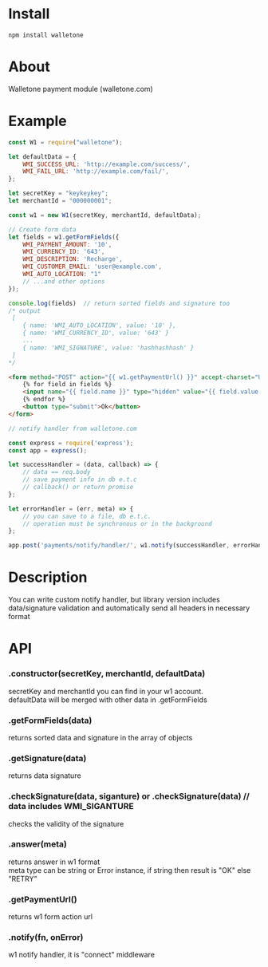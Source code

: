 # Install 
`npm install walletone`

# About
Walletone payment module (walletone.com)

# Example
```js
const W1 = require("walletone");

let defaultData = {
    WMI_SUCCESS_URL: 'http://example.com/success/',
    WMI_FAIL_URL: 'http://example.com/fail/',
};

let secretKey = "keykeykey";
let merchantId = "000000001";

const w1 = new W1(secretKey, merchantId, defaultData);

// Create form data
let fields = w1.getFormFields({
    WMI_PAYMENT_AMOUNT: '10',
    WMI_CURRENCY_ID: '643',
    WMI_DESCRIPTION: 'Recharge',
    WMI_CUSTOMER_EMAIL: 'user@example.com',
    WMI_AUTO_LOCATION: "1"
    // ...and other options
});

console.log(fields)  // return sorted fields and signature too
/* output
 [
    { name: 'WMI_AUTO_LOCATION', value: '10' },
    { name: 'WMI_CURRENCY_ID', value: '643' }     
    ... 
    { name: 'WMI_SIGNATURE', value: 'hashhashhash' }
 ]
*/
```

```html
<form method="POST" action="{{ w1.getPaymentUrl() }}" accept-charset="UTF-8">
    {% for field in fields %}
    <input name="{{ field.name }}" type="hidden" value="{{ field.value }}"/>
    {% endfor %}             
    <button type="submit">Ok</button>
</form>
```

```js
// notify handler from walletone.com

const express = require('express');
const app = express();

let successHandler = (data, callback) => {
    // data == req.body    
    // save payment info in db e.t.c    
    // callback() or return promise
};

let errorHandler = (err, meta) => {
    // you can save to a file, db e.t.c.
    // operation must be synchronous or in the background 
};

app.post('payments/notify/handler/', w1.notify(successHandler, errorHandler));

```

# Description
You can write custom notify handler, but library version includes data/signature validation and automatically send all headers in necessary format

# API
### .constructor(secretKey, merchantId, defaultData)
secretKey and merchantId you can find in your w1 account.  
defaultData will be merged with other data in .getFormFields

### .getFormFields(data)
returns sorted data and signature in the array of objects

### .getSignature(data)
returns data signature

### .checkSignature(data, siganture) or .checkSignature(data) // data includes WMI_SIGANTURE
checks the validity of the signature 

### .answer(meta)
returns answer in w1 format  
meta type can be string or Error instance, if string then result is "OK" else "RETRY" 

### .getPaymentUrl()
returns w1 form action url

### .notify(fn, onError)
w1 notify handler, it is "connect" middleware




